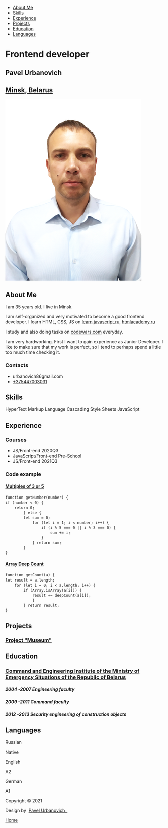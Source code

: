 - [About Me](#about_me)
- [Skills](#skills)
- [Experience](#code)
- [Projects](#projects)
- [Education](#education)
- [Languages](#languages)
# **Frontend developer**
## **Pavel Urbanovich**
## [**Minsk, Belarus**](https://www.google.com/maps/d/embed?mid=1oXs9AmiPcUoKClx8wjg_O6DMFug&ie=UTF8&hl=ru&msa=0&ll=53.83956399999999%2C27.839354999999998&spn=4.668497%2C7.888184&z=6&output=embed)

![Photo](photo.png "Фото Урбанович Павел")
## **About Me**
I am 35 years old. I live in Minsk.

I am self-organized and very motivated to become a good frontend developer. I learn HTML, CSS, JS on [learn.javascript.ru](https://learn.javascript.ru/), [htmlacademy.ru](https://htmlacademy.ru)

I study and also doing tasks on [codewars.com](https://www.codewars.com) everyday.

I am very hardworking.
First I want to gain experience as Junior Developer. I like to make sure that my work is perfect, so I tend to perhaps spend a little too much time checking it.
### **Contacts**
- urbanovich86gmail.com
- [+375447003031](tel:+375447003031)
## **Skills**
HyperText Markup Language
Cascading Style Sheets
JavaScript
## **Experience**
### **Courses**
- JS/Front-end 2020Q3
- JavaScript/Front-end Pre-School
- JS/Front-end 2021Q3
### **Code example**
#### [**Multiples of 3 or 5**](https://www.codewars.com/kata/514b92a657cdc65150000006)

```
function getNumber(number) {
if (number < 0) {
    return 0;
        } else {
        let sum = 0;
            for (let i = 1; i < number; i++) {
                if (i % 5 === 0 || i % 3 === 0) {
                    sum += i;
                }
            } return sum;
        }
}
``` 


#### [**Array Deep Count**](https://www.codewars.com/kata/596f72bbe7cd7296d1000029)

```
function getCount(a) {
let result = a.length;
    for (let i = 0; i < a.length; i++) {
        if (Array.isArray(a[i])) {
            result += deepCount(a[i]);
            }
        } return result;
}
```
## **Projects**
### [**Project "Museum"**](https://pavel-urbanovich.github.io/My_project/)
## **Education**
### [**Command and Engineering Institute of the Ministry of Emergency Situations of the Republic of Belarus**](https://ucp.by/)
##### **2004 -2007 Engineering faculty**
##### **2009 -2011 Command faculty**
##### **2012 -2013 Security engineering of construction objects**
## **Languages**
Russian 

Native

English 

A2

German 

A1

Copyright © 2021

Design by  [Pavel Urbanovich   ](https://github.com/pavel-urbanovich)

[Home](#home)

[](https://rs.school)